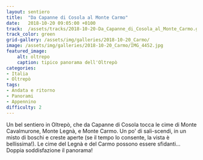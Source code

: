 ```yaml
---
layout: sentiero
title:  "Da Capanne di Cosola al Monte Carmo"
date:   2018-10-20 09:05:00 +0100
track:  /assets/tracks/2018-10-20-Da_Capanne_di_Cosola_al_Monte_Carmo.gpx
track_color: green
grid-gallery: /assets/img/galleries/2018-10-20_Carmo/
image: /assets/img/galleries/2018-10-20_Carmo/IMG_4452.jpg
featured_image:
    alt: oltrepo
    caption: tipico panorama dell'Oltrepò
categories:
- Italia
- Oltrepò
tags:
- Andata e ritorno
- Panorami
- Appennino
difficulty: 2
---
```


Un bel sentiero in Oltrepò, che da Capanne di Cosola tocca le cime di Monte Cavalmurone, Monte Legnà, e Monte Carmo. Un po' di sali-scendi, in un misto di boschi e creste aperte (se il tempo lo consente, la vista è bellissima!). 
Le cime del Legnà e del Carmo possono essere sfidanti... Doppia soddisfazione il panorama!